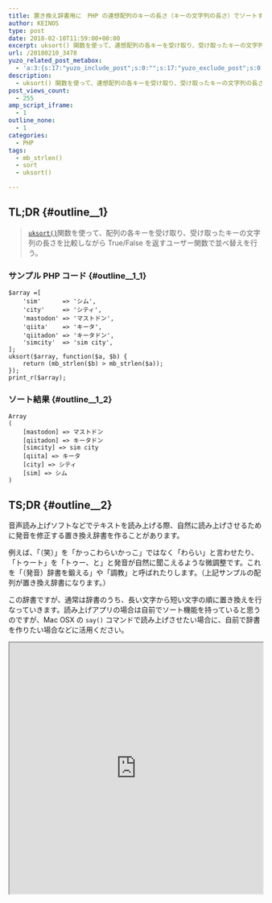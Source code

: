 ```yaml
---
title: 置き換え辞書用に　PHP の連想配列のキーの長さ（キーの文字列の長さ）でソートする
author: KEINOS
type: post
date: 2018-02-10T11:59:00+00:00
excerpt: uksort() 関数を使って、連想配列の各キーを受け取り、受け取ったキーの文字列の長さを比較値を返すユーザー関数で、キーの長さの並べ替えを行う。
url: /20180210_3478
yuzo_related_post_metabox:
  - 'a:3:{s:17:"yuzo_include_post";s:0:"";s:17:"yuzo_exclude_post";s:0:"";s:21:"yuzo_disabled_related";N;}'
description:
  - uksort() 関数を使って、連想配列の各キーを受け取り、受け取ったキーの文字列の長さを比較値を返すユーザー関数で、キーの長さの並べ替えを行う。
post_views_count:
  - 255
amp_script_iframe:
  - 1
outline_none:
  - 1
categories:
  - PHP
tags:
  - mb_strlen()
  - sort
  - uksort()

---
```

## TL;DR {#outline__1}

> [`uksort()`][1]関数を使って、配列の各キーを受け取り、受け取ったキーの文字列の長さを比較しながら True/False を返すユーザー関数で並べ替えを行う。

### サンプル PHP コード {#outline__1_1}

    $array =[
        'sim'      => 'シム',
        'city'     => 'シティ',
        'mastodon' => 'マストドン',
        'qiita'    => 'キータ',
        'qiitadon' => 'キータドン',
        'simcity'  => 'sim city',
    ];
    uksort($array, function($a, $b) {
        return (mb_strlen($b) > mb_strlen($a));
    });
    print_r($array);


### ソート結果 {#outline__1_2}

    Array
    (
        [mastodon] => マストドン
        [qiitadon] => キータドン
        [simcity] => sim city
        [qiita] => キータ
        [city] => シティ
        [sim] => シム
    )


## TS;DR {#outline__2}

音声読み上げソフトなどでテキストを読み上げる際、自然に読み上げさせるために発音を修正する置き換え辞書を作ることがあります。

例えば、「（笑）」を「かっこわらいかっこ」ではなく「わらい」と言わせたり、「トゥート」を「トゥー、と」と発音が自然に聞こえるような微調整です。これを「（発音）辞書を鍛える」や「調教」と呼ばれたりします。（上記サンプルの配列が置き換え辞書になります。）

この辞書ですが、通常は辞書のうち、長い文字から短い文字の順に置き換えを行なっていきます。読み上げアプリの場合は自前でソート機能を持っていると思うのですが、Mac OSX の `say()` コマンドで読み上げさせたい場合に、自前で辞書を作りたい場合などに活用ください。

<div>
  <iframe src="https://paiza.io/projects/e/Yp16ZI4t20QVobO1_W340Q?theme=chrome" width="100%" height="500" scrolling="no" seamless="seamless"></iframe>
</div>

 [1]: http://php.net/manual/ja/function.uksort.php